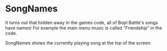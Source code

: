 # SongNames

It turns out that hidden away in the games code, all of Bopl Battle's songs have names! For example the main menu music is called "Friendship" in the code. 

SongNames shows the currently playing song at the top of the screen.